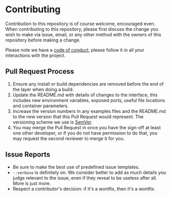 # Contributing

Contribution to this repository is of course welcome, encouraged even. When
contributing to this repository, please first discuss the change you wish to
make via issue, email, or any other method with the owners of this repository
before making a change. 

Please note we have a [code of conduct](./CODE_OF_CONDUCT.md), please follow it
in all your interactions with the project.


## Pull Request Process

1. Ensure any install or build dependencies are removed before the end of the
   layer when doing a build.
2. Update the README.md with details of changes to the interface, this includes
   new environment variables, exposed ports, useful file locations and
   container parameters.
3. Increase the version numbers in any examples files and the README.md to the
   new version that this Pull Request would represent. The versioning scheme we
   use is [SemVer](http://semver.org/).
4. You may merge the Pull Request in once you have the sign-off at least one
   other developer, or if you do not have permission to do that, you may
   request the second reviewer to merge it for you.


## Issue Reports

- Be sure to make the best use of predefined issue templates.
- `--verbose` is definitely on. We consider better to add as much details you
  judge relevant to the issue, even if they reveal to be useless after all.
  More is just more.
- Respect a contributor's decision: if it's a wontfix, then it's a wontfix.
